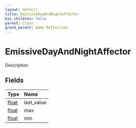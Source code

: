 ```yaml
---
layout: default
title: EmissiveDayAndNightAffector
has_children: false
parent: Class
grand_parent: Game Reflection
---
```

# EmissiveDayAndNightAffector
Description 

## Fields
| Type | Name |
|:-------------|:--------------|
| [float](/game-reflection/components/float.md) | last_value |
| [float](/game-reflection/components/float.md) | max |
| [float](/game-reflection/components/float.md) | min |

